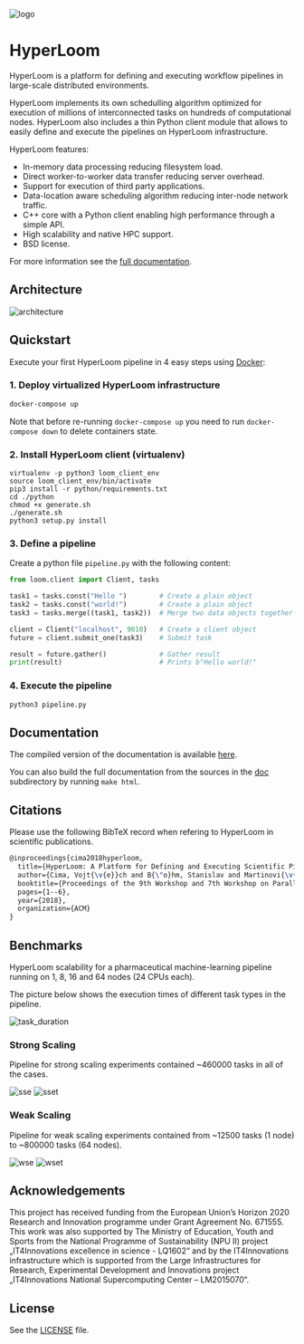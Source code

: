 ![logo](./doc/source/logo.png)

# HyperLoom

HyperLoom is a platform for defining and executing workflow pipelines in large-scale distributed environments.

HyperLoom implements its own schedulling algorithm optimized for execution of millions of interconnected tasks on hundreds of computational nodes. HyperLoom also includes a thin Python client module that allows to easily define and execute the pipelines on HyperLoom infrastructure.

HyperLoom features:

  * In-memory data processing reducing filesystem load.
  * Direct worker-to-worker data transfer reducing server overhead.
  * Support for execution of third party applications.
  * Data-location aware scheduling algorithm reducing inter-node network traffic.
  * C++ core with a Python client enabling high performance through a simple API.
  * High scalability and native HPC support.
  * BSD license.

For more information see the [full documentation](http://loom-it4i.readthedocs.io/en/latest/intro.html).

## Architecture
![architecture](./doc/source/arch.png)

## Quickstart

Execute your first HyperLoom pipeline in 4 easy steps using [Docker](https://docs.docker.com/):

### 1. Deploy virtualized HyperLoom infrastructure

```bash
docker-compose up
```

Note that before re-running `docker-compose up` you need to run `docker-compose down` to delete containers state.

### 2. Install HyperLoom client (virtualenv)

```
virtualenv -p python3 loom_client_env
source loom_client_env/bin/activate
pip3 install -r python/requirements.txt
cd ./python
chmod +x generate.sh
./generate.sh
python3 setup.py install
```

### 3. Define a pipeline

Create a python file `pipeline.py` with the following content:

```python
from loom.client import Client, tasks

task1 = tasks.const("Hello ")        # Create a plain object
task2 = tasks.const("world!")        # Create a plain object
task3 = tasks.merge((task1, task2))  # Merge two data objects together

client = Client("localhost", 9010)   # Create a client object
future = client.submit_one(task3)    # Submit task

result = future.gather()             # Gather result
print(result)                        # Prints b"Hello world!"
```

### 4. Execute the pipeline

```bash
python3 pipeline.py
```

## Documentation

The compiled version of the documentation is available [here](http://loom-it4i.readthedocs.io/en/latest/intro.html).

You can also build the full documentation from the sources in the [doc](./doc) subdirectory by running `make html`.

## Citations

Please use the following BibTeX record when refering to HyperLoom in scientific publications.

```tex
@inproceedings{cima2018hyperloom,
  title={HyperLoom: A Platform for Defining and Executing Scientific Pipelines in Distributed Environments},
  author={Cima, Vojt{\v{e}}ch and B{\"o}hm, Stanislav and Martinovi{\v{c}}, Jan and Dvorsk{\`y}, Ji{\v{r}}{\'\i} and Janurov{\'a}, Kate{\v{r}}ina and Aa, Tom Vander and Ashby, Thomas J and Chupakhin, Vladimir},
  booktitle={Proceedings of the 9th Workshop and 7th Workshop on Parallel Programming and RunTime Management Techniques for Manycore Architectures and Design Tools and Architectures for Multicore Embedded Computing Platforms},
  pages={1--6},
  year={2018},
  organization={ACM}
}
```

## Benchmarks

HyperLoom scalability for a pharmaceutical machine-learning pipeline running on 1, 8, 16 and 64 nodes (24 CPUs each).

The picture below shows the execution times of different task types in the pipeline.

![task_duration](./doc/source/task_duration.png)

### Strong Scaling

Pipeline for strong scaling experiments contained ~460000 tasks in all of the cases.

![sse](./doc/source/sse.png)
![sset](./doc/source/sset.png)

### Weak Scaling

Pipeline for weak scaling experiments contained from ~12500 tasks (1 node) to ~800000 tasks (64 nodes).

![wse](./doc/source/wse.png)
![wset](./doc/source/wset.png)

## Acknowledgements

This project has received funding from the European Union’s Horizon 2020 Research and Innovation programme under Grant Agreement No. 671555. This work was also supported by The Ministry of Education, Youth and Sports from the National Programme of Sustainability (NPU II) project „IT4Innovations excellence in science - LQ1602“ and by the IT4Innovations infrastructure which is supported from the Large Infrastructures for Research, Experimental Development and Innovations project „IT4Innovations National Supercomputing Center – LM2015070“.

## License

See the [LICENSE](./LICENSE) file.
